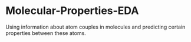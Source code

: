 # Molecular-Properties-EDA
Using information about atom couples in molecules and predicting certain properties between these atoms.
